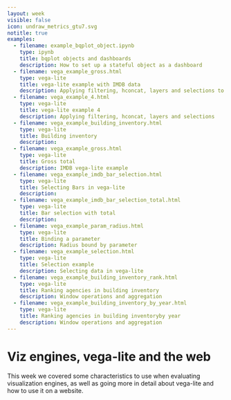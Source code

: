 ```yaml
---
layout: week
visible: false
icon: undraw_metrics_gtu7.svg
notitle: true
examples:
  - filename: example_bqplot_object.ipynb
    type: ipynb
    title: bqplot objects and dashboards
    description: How to set up a stateful object as a dashboard
  - filename: vega_example_gross.html
    type: vega-lite
    title: vega-lite example with IMDB data
    description: Applying filtering, hconcat, layers and selections to IMDB data
  - filename: vega_example_4.html
    type: vega-lite
    title: vega-lite example 4
    description: Applying filtering, hconcat, layers and selections
  - filename: vega_example_building_inventory.html
    type: vega-lite
    title: Building inventory
    description: 
  - filename: vega_example_gross.html
    type: vega-lite
    title: Gross total
    description: IMDB vega-lite example
  - filename: vega_example_imdb_bar_selection.html
    type: vega-lite
    title: Selecting Bars in vega-lite
    description: 
  - filename: vega_example_imdb_bar_selection_total.html
    type: vega-lite
    title: Bar selection with total
    description: 
  - filename: vega_example_param_radius.html
    type: vega-lite
    title: Binding a parameter
    description: Radius bound by parameter
  - filename: vega_example_selection.html
    type: vega-lite
    title: Selection example
    description: Selecting data in vega-lite
  - filename: vega_example_building_inventory_rank.html
    type: vega-lite
    title: Ranking agencies in building inventory
    description: Window operations and aggregation
  - filename: vega_example_building_inventory_by_year.html
    type: vega-lite
    title: Ranking agencies in building inventoryby year
    description: Window operations and aggregation
---
```


# Viz engines, vega-lite and the web

This week we covered some characteristics to use when evaluating visualization
engines, as well as going more in detail about vega-lite and how to use it on a
website.
